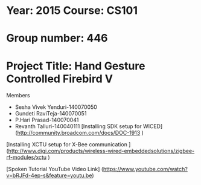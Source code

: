 Year: 2015 Course: CS101
======
Group number: 446
======
Project Title: Hand Gesture Controlled Firebird V
======
Members 
 * Sesha Vivek Yenduri-140070050
 * Gundeti RaviTeja-140070051
 * P.Hari Prasad-140070041
 * Revanth Talluri-140040111
[Installing SDK setup for WICED] (http://community.broadcom.com/docs/DOC-1913 )

[Installing  XCTU setup for X-Bee communication ] (http://www.digi.com/products/wireless-wired-embeddedsolutions/zigbee-rf-modules/xctu )

[Spoken Tutorial YouTube Video Link] (https://www.youtube.com/watch?v=bRJFd-4ep-s&feature=youtu.be)
   
